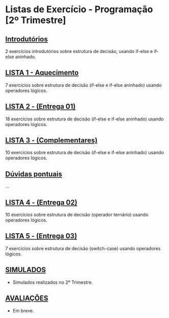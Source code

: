 # Listas de Exercício - Programação [2º Trimestre]

## [Introdutórios](introdutorios/README.md)
2 exercícios introdutórios sobre estrutura de decisão, usando if-else e if-else aninhado.

## [LISTA 1 - Aquecimento](listaAtividades_01-IfElse/README.md)
7 exercícios sobre estrutura de decisão (if-else e if-else aninhado) usando operadores lógicos.
## [LISTA 2 - (Entrega 01)](listaAtividades_02-IfElse/README.md)
18 exercícios sobre estrutura de decisão (if-else e if-else aninhado) usando operadores lógicos.

## [LISTA 3 - (Complementares)](listaAtividades_03-IfElse/README.md)
10 exercícios sobre estrutura de decisão (if-else e if-else aninhado) usando operadores lógicos.
## [Dúvidas pontuais](duvidas/README.md)
...

## [LISTA 4 - (Entrega 02)](listaAtividades_04-OpTernario/README.md)
10 exercícios sobre estrutura de decisão (operador ternário) usando operadores lógicos.

## [LISTA 5 - (Entrega 03)](listaAtividades_05-SwitchCase/README.md)
7 exercícios sobre estrutura de decisão (switch-case) usando operadores lógicos.
## [SIMULADOS](simulados/README.md)
- Simulados realizados no 2º Trimestre.

## [AVALIAÇÕES](avaliacoes/README.md)
- Em breve.